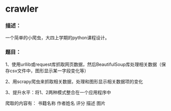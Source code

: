 # crawler
### 描述：

 一个简单的小爬虫，大四上学期的python课程设计。
### 题目：

1、使用urllib或request库抓取网页数据，然后BeautifulSoup库处理相关数据（保存csv文件中，图形显示某一字段变化等）

2、用scrapy爬虫来抓取相关数据，处理和图形显示相关数据项的变化

3、提升水平：将1、2两种模式整合在一个应用程序中

 爬取的内容有：
  书籍名称
  作者姓名
  评分 
  描述
  图片
    

